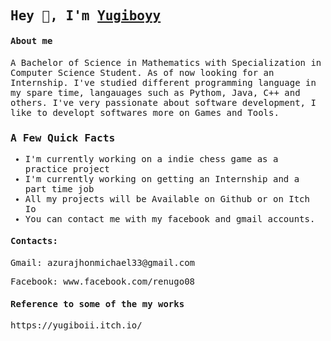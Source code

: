
<span style="font-family: 'monospace';">

<h2>Hey 👋, I'm <a href="https://github.com/Jmazura/">Yugiboyy</a></h2>


#### About me
A Bachelor of Science in Mathematics with Specialization in Computer Science Student.
As of now looking for an Internship. I've studied different programming language in my spare time, langauages such as Pythom, Java, C++ and others.
I've very passionate about software development, I like to developt softwares more on Games and Tools.

###  A Few Quick Facts
<ul>
  <li>
    I'm currently working on a indie chess game as a practice project
  </li>
  
  <li>
    I'm currently working on getting an Internship and a part time job
  </li>
  
  <li>
    All my projects will be Available on Github or on Itch Io
  </li>
  
  <li>
    You can contact me with my facebook and gmail accounts.  
  </li>

  
</ul>

<h4>Contacts:</h4>
<p> Gmail: azurajhonmichael33@gmail.com</p>
<p> Facebook: www.facebook.com/renugo08</p>

<h4> Reference to some of the my works </h4>
<p> https://yugiboii.itch.io/ </p>
